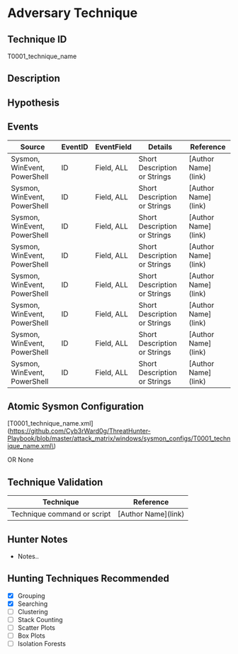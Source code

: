 # Adversary Technique
## Technique ID
T0001_technique_name


## Description


## Hypothesis


## Events

| Source | EventID | EventField | Details | Reference | 
|--------|---------|-------|---------|-----------| 
| Sysmon, WinEvent, PowerShell | ID | Field, ALL | Short Description or Strings | \[Author Name\](link) |
| Sysmon, WinEvent, PowerShell | ID | Field, ALL | Short Description or Strings | \[Author Name\](link) |
| Sysmon, WinEvent, PowerShell | ID | Field, ALL | Short Description or Strings | \[Author Name\](link) |
| Sysmon, WinEvent, PowerShell | ID | Field, ALL | Short Description or Strings | \[Author Name\](link) |
| Sysmon, WinEvent, PowerShell | ID | Field, ALL | Short Description or Strings | \[Author Name\](link) |
| Sysmon, WinEvent, PowerShell | ID | Field, ALL | Short Description or Strings | \[Author Name\](link) |
| Sysmon, WinEvent, PowerShell | ID | Field, ALL | Short Description or Strings | \[Author Name\](link) |
| Sysmon, WinEvent, PowerShell | ID | Field, ALL | Short Description or Strings | \[Author Name\](link) |


## Atomic Sysmon Configuration
\[T0001_technique_name.xml\]\(https://github.com/Cyb3rWard0g/ThreatHunter-Playbook/blob/master/attack_matrix/windows/sysmon_configs/T0001_technique_name.xml\)

OR None


## Technique Validation

| Technique | Reference | 
|--------|---------|
| Technique command or script | \[Author Name\](link) |



## Hunter Notes
* Notes..


## Hunting Techniques Recommended

- [x] Grouping
- [x] Searching
- [ ] Clustering
- [ ] Stack Counting
- [ ] Scatter Plots
- [ ] Box Plots
- [ ] Isolation Forests
